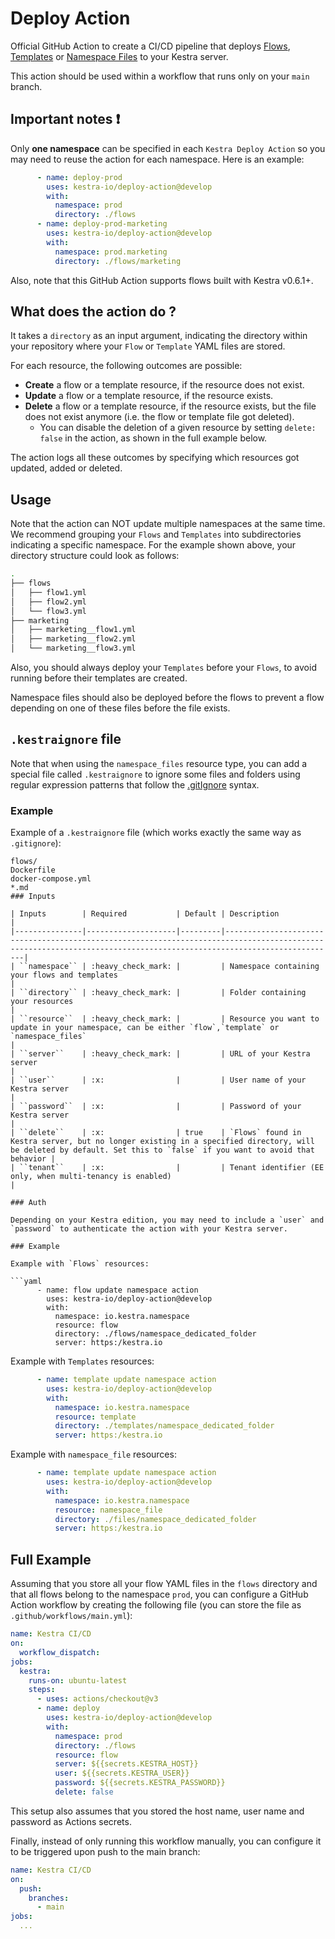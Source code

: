 # Deploy Action

Official GitHub Action to create a CI/CD pipeline that deploys [Flows](https://kestra.io/docs/concepts/flows.html), [Templates](https://kestra.io/docs/developer-guide/templates/) or [Namespace Files](https://kestra.io/docs/developer-guide/namespace-files) to your Kestra server.

This action should be used within a workflow that runs only on your <code>main</code> branch.

## Important notes ❗️

Only **one namespace** can be specified in each <code>Kestra Deploy Action</code> so you may need to
reuse the action for each namespace. Here is an example:

```yaml
      - name: deploy-prod
        uses: kestra-io/deploy-action@develop
        with:
          namespace: prod
          directory: ./flows
      - name: deploy-prod-marketing
        uses: kestra-io/deploy-action@develop
        with:
          namespace: prod.marketing
          directory: ./flows/marketing
```

Also, note that this GitHub Action supports flows built with Kestra v0.6.1+.

## What does the action do ?

It takes a `directory` as an input argument, indicating the directory within your repository where your `Flow` or `Template` YAML files are stored.

For each resource, the following outcomes are possible:
  * **Create** a flow or a template resource, if the resource does not exist.
  * **Update** a flow or a template resource, if the resource exists.
  * **Delete** a flow or a template resource, if the resource exists, but the file does not exist anymore (i.e. the flow or template file got deleted).
      * You can disable the deletion of a given resource by setting `delete: false` in the action, as shown in the full example below.

The action logs all these outcomes by specifying which resources got updated, added or deleted.

## Usage

Note that the action can NOT update multiple namespaces at the same time. We recommend grouping your `Flows` and
`Templates` into subdirectories indicating a specific namespace. For the example shown above, your directory structure could look as follows:
```bash
.
├── flows
│   ├── flow1.yml
│   ├── flow2.yml
│   └── flow3.yml
├── marketing
│   ├── marketing__flow1.yml
│   ├── marketing__flow2.yml
│   └── marketing__flow3.yml
```

Also, you should always deploy your `Templates` before your `Flows`, to avoid running before their
templates are created.

Namespace files should also be deployed before the flows to prevent a flow depending on one of these files before the file exists.

## `.kestraignore` file
Note that when using the `namespace_files` resource type, you can add a special file called `.kestraignore` to ignore some files and folders using regular expression patterns that follow the [.gitIgnore](https://git-scm.com/docs/gitignore) syntax.

### Example
Example of a `.kestraignore` file (which works exactly the same way as `.gitignore`):
```gitignore
flows/
Dockerfile
docker-compose.yml
*.md
### Inputs

| Inputs        | Required           | Default | Description                                                                                                                                                         |
|---------------|--------------------|---------|---------------------------------------------------------------------------------------------------------------------------------------------------------------------|
| ``namespace`` | :heavy_check_mark: |         | Namespace containing your flows and templates                                                                                                                       |
| ``directory`` | :heavy_check_mark: |         | Folder containing your resources                                                                                                                                    |
| ``resource``  | :heavy_check_mark: |         | Resource you want to update in your namespace, can be either `flow`,`template` or `namespace_files`                                                      |
| ``server``    | :heavy_check_mark: |         | URL of your Kestra server                                                                                                                                           |
| ``user``      | :x:                |         | User name of your Kestra server                                                                                                                                     |
| ``password``  | :x:                |         | Password of your Kestra server                                                                                                                                      |
| ``delete``    | :x:                | true    | `Flows` found in Kestra server, but no longer existing in a specified directory, will be deleted by default. Set this to `false` if you want to avoid that behavior |
| ``tenant``    | :x:                |         | Tenant identifier (EE only, when multi-tenancy is enabled)                                                                                                          |

### Auth

Depending on your Kestra edition, you may need to include a `user` and `password` to authenticate the action with your Kestra server.

### Example

Example with `Flows` resources:

```yaml
      - name: flow update namespace action
        uses: kestra-io/deploy-action@develop
        with:
          namespace: io.kestra.namespace
          resource: flow
          directory: ./flows/namespace_dedicated_folder
          server: https:/kestra.io
```

Example with `Templates` resources:

```yaml
      - name: template update namespace action
        uses: kestra-io/deploy-action@develop
        with:
          namespace: io.kestra.namespace
          resource: template
          directory: ./templates/namespace_dedicated_folder
          server: https:/kestra.io
```

Example with `namespace_file` resources:

```yaml
      - name: template update namespace action
        uses: kestra-io/deploy-action@develop
        with:
          namespace: io.kestra.namespace
          resource: namespace_file
          directory: ./files/namespace_dedicated_folder
          server: https:/kestra.io
```

## Full Example

Assuming that you store all your flow YAML files in the `flows` directory and that all flows belong to the namespace `prod`, you can configure a GitHub Action workflow by creating the following file (you can store the file as `.github/workflows/main.yml`):   

```yaml
name: Kestra CI/CD
on: 
  workflow_dispatch:
jobs:
  kestra:
    runs-on: ubuntu-latest
    steps:
      - uses: actions/checkout@v3
      - name: deploy
        uses: kestra-io/deploy-action@develop
        with:
          namespace: prod
          directory: ./flows
          resource: flow
          server: ${{secrets.KESTRA_HOST}}
          user: ${{secrets.KESTRA_USER}}
          password: ${{secrets.KESTRA_PASSWORD}}
          delete: false
```

This setup also assumes that you stored the host name, user name and password as Actions secrets. 

Finally, instead of only running this workflow manually, you can configure it to be triggered upon push to the main branch:

```yaml
name: Kestra CI/CD
on:
  push:
    branches:
      - main
jobs:
  ...
```

